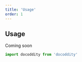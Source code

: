 ```yaml
---
title: 'Usage'
order: 1
---
```


## Usage

Coming soon

```typescript
import docoddity from 'docoddity'
```
